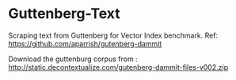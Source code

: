 # Guttenberg-Text
Scraping text from Guttenberg for Vector Index benchmark.
Ref: https://github.com/aparrish/gutenberg-dammit


Download the guttenburg corpus from : http://static.decontextualize.com/gutenberg-dammit-files-v002.zip
